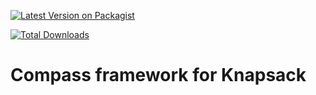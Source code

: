 [![Latest Version on Packagist](https://img.shields.io/packagist/v/knapsack/framework.svg?style=flat-square)](https://packagist.org/packages/knapsack/framework)

[![Total Downloads](https://img.shields.io/packagist/dt/knapsack/framework.svg?style=flat-square)](https://packagist.org/packages/knapsack/framework)

# Compass framework for Knapsack
